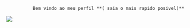               Bem vindo ao meu perfil **( saia o mais rapido posivel)**

![](https://media.tenor.com/OUVjzQFly5cAAAAd/jujutsu-kaisen-good-boy.gif
)
